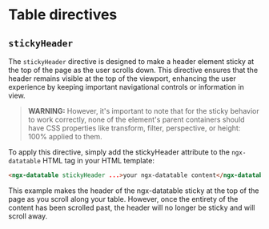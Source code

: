 # Table directives

## `stickyHeader`

The `stickyHeader` directive is designed to make a header element sticky at the top of the page as the user scrolls down. This directive ensures that the header remains visible at the top of the viewport, enhancing the user experience by keeping important navigational controls or information in view.

> **WARNING:** However, it's important to note that for the sticky behavior to work correctly, none of the element's parent containers should have CSS properties like transform, filter, perspective, or height: 100% applied to them.

To apply this directive, simply add the stickyHeader attribute to the `ngx-datatable` HTML tag in your HTML template:
```html
<ngx-datatable stickyHeader ...>your ngx-datatable content</ngx-datatable>
```
This example makes the header of the ngx-datatable sticky at the top of the page as you scroll along your table. However, once the entirety of the content has been scrolled past, the header will no longer be sticky and will scroll away.
